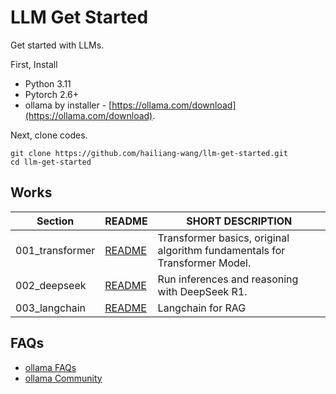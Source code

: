 # LLM Get Started
Get started with LLMs.

First, Install 

* Python 3.11
* Pytorch 2.6+
* ollama by installer - [https://ollama.com/download](https://ollama.com/download).

Next, clone codes.

```
git clone https://github.com/hailiang-wang/llm-get-started.git
cd llm-get-started
```

## Works

| Section | README | SHORT DESCRIPTION |
| --- | --- | --- |
| 001_transformer | [README](./001_transformer/README.md) | Transformer basics, original algorithm fundamentals for Transformer Model. | 
| 002_deepseek | [README](./002_deepseek/README.md)  | Run inferences and reasoning with DeepSeek R1. | 
| 003_langchain | [README](./003_langchain/README.md) | Langchain for RAG | 


## FAQs

* [ollama FAQs](https://github.com/ollama/ollama/blob/main/docs/faq.md)
* [ollama Community](https://discord.com/channels/1128867683291627614/1211804431340019753)